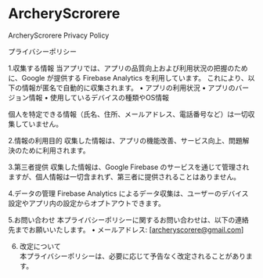 # ArcheryScrorere
ArcheryScrorere Privacy Policy

プライバシーポリシー

1.収集する情報
当アプリでは、アプリの品質向上および利用状況の把握のために、Google が提供する Firebase Analytics を利用しています。
これにより、以下の情報が匿名で自動的に収集されます。
    •    アプリの利用状況
    •    アプリのバージョン情報
    •    使用しているデバイスの種類やOS情報

個人を特定できる情報（氏名、住所、メールアドレス、電話番号など）は一切収集していません。

2.情報の利用目的
収集した情報は、アプリの機能改善、サービス向上、問題解決のために利用されます。

3.第三者提供
収集した情報は、Google Firebase のサービスを通じて管理されますが、個人情報は一切含まれず、第三者に提供されることはありません。

4.データの管理
Firebase Analytics によるデータ収集は、ユーザーのデバイス設定やアプリ内の設定からオプトアウトできます。

5.お問い合わせ
本プライバシーポリシーに関するお問い合わせは、以下の連絡先までお願いいたします。
    •    メールアドレス: [archeryscorere@gmail.com]

6. 改定について  
本プライバシーポリシーは、必要に応じて予告なく改定されることがあります。
